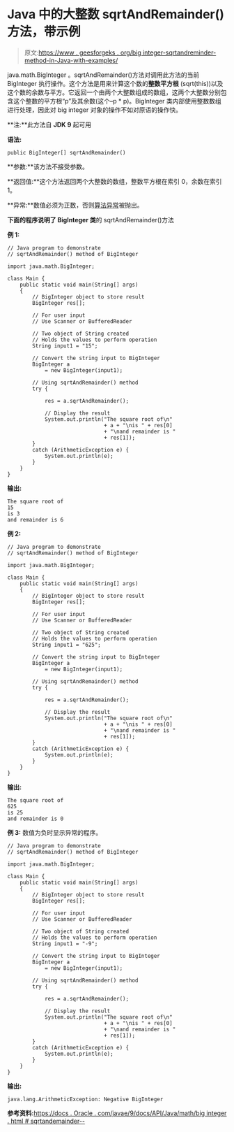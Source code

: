 # Java 中的大整数 sqrtAndRemainder()方法，带示例

> 原文:[https://www . geesforgeks . org/big integer-sqrtandreminder-method-in-Java-with-examples/](https://www.geeksforgeeks.org/biginteger-sqrtandremainder-method-in-java-with-examples/)

java.math.BigInteger 。sqrtAndRemainder()方法对调用此方法的当前 BigInteger 执行操作。这个方法是用来计算这个数的**整数平方根** (sqrt(this))以及这个数的余数与平方。它返回一个由两个大整数组成的数组，这两个大整数分别包含这个整数的平方根“p”及其余数(这个–p * p)。BigInteger 类内部使用整数数组进行处理，因此对 big integer 对象的操作不如对原语的操作快。

**注:**此方法自 **JDK 9** 起可用

**语法:**

```
public BigInteger[] sqrtAndRemainder()

```

**参数:**该方法不接受参数。

**返回值:**这个方法返回两个大整数的数组，整数平方根在索引 0，余数在索引 1。

**异常:**数值必须为正数，否则[算法异常](https://www.geeksforgeeks.org/types-of-exception-in-java-with-examples/)被抛出。

**下面的程序说明了 BigInteger 类**的 sqrtAndRemainder()方法

**例 1:**

```
// Java program to demonstrate
// sqrtAndRemainder() method of BigInteger

import java.math.BigInteger;

class Main {
    public static void main(String[] args)
    {
        // BigInteger object to store result
        BigInteger res[];

        // For user input
        // Use Scanner or BufferedReader

        // Two object of String created
        // Holds the values to perform operation
        String input1 = "15";

        // Convert the string input to BigInteger
        BigInteger a
            = new BigInteger(input1);

        // Using sqrtAndRemainder() method
        try {

            res = a.sqrtAndRemainder();

            // Display the result
            System.out.println("The square root of\n"
                               + a + "\nis " + res[0]
                               + "\nand remainder is "
                               + res[1]);
        }
        catch (ArithmeticException e) {
            System.out.println(e);
        }
    }
}
```

**输出:**

```
The square root of
15
is 3
and remainder is 6

```

**例 2:**

```
// Java program to demonstrate
// sqrtAndRemainder() method of BigInteger

import java.math.BigInteger;

class Main {
    public static void main(String[] args)
    {
        // BigInteger object to store result
        BigInteger res[];

        // For user input
        // Use Scanner or BufferedReader

        // Two object of String created
        // Holds the values to perform operation
        String input1 = "625";

        // Convert the string input to BigInteger
        BigInteger a
            = new BigInteger(input1);

        // Using sqrtAndRemainder() method
        try {

            res = a.sqrtAndRemainder();

            // Display the result
            System.out.println("The square root of\n"
                               + a + "\nis " + res[0]
                               + "\nand remainder is "
                               + res[1]);
        }
        catch (ArithmeticException e) {
            System.out.println(e);
        }
    }
}
```

**输出:**

```
The square root of
625
is 25
and remainder is 0

```

**例 3:**
数值为负时显示异常的程序。

```
// Java program to demonstrate
// sqrtAndRemainder() method of BigInteger

import java.math.BigInteger;

class Main {
    public static void main(String[] args)
    {
        // BigInteger object to store result
        BigInteger res[];

        // For user input
        // Use Scanner or BufferedReader

        // Two object of String created
        // Holds the values to perform operation
        String input1 = "-9";

        // Convert the string input to BigInteger
        BigInteger a
            = new BigInteger(input1);

        // Using sqrtAndRemainder() method
        try {

            res = a.sqrtAndRemainder();

            // Display the result
            System.out.println("The square root of\n"
                               + a + "\nis " + res[0]
                               + "\nand remainder is "
                               + res[1]);
        }
        catch (ArithmeticException e) {
            System.out.println(e);
        }
    }
}
```

**输出:**

```
java.lang.ArithmeticException: Negative BigInteger

```

**参考资料:**[https://docs . Oracle . com/javae/9/docs/API/Java/math/big integer . html # sqrtandemainder--](https://docs.oracle.com/javase/9/docs/api/java/math/BigInteger.html#sqrtAndRemainder--)